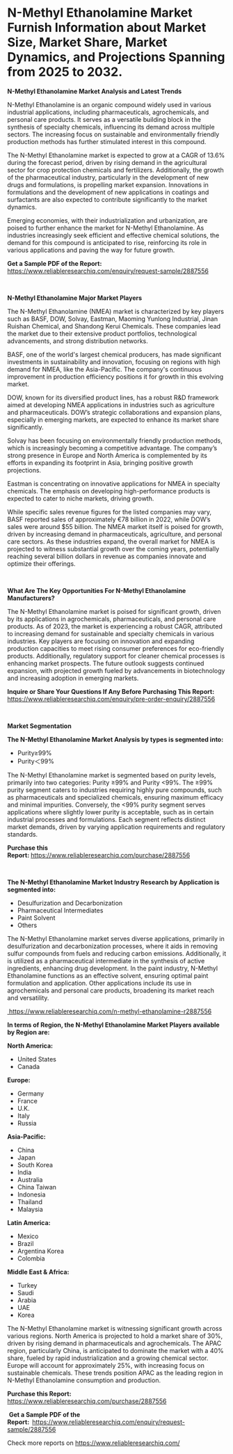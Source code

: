 <p><h1>N-Methyl Ethanolamine Market Furnish Information about Market Size, Market Share, Market Dynamics, and Projections Spanning from 2025 to 2032.</h1></p><p><strong>N-Methyl Ethanolamine Market Analysis and Latest Trends</strong></p>
<p><p>N-Methyl Ethanolamine is an organic compound widely used in various industrial applications, including pharmaceuticals, agrochemicals, and personal care products. It serves as a versatile building block in the synthesis of specialty chemicals, influencing its demand across multiple sectors. The increasing focus on sustainable and environmentally friendly production methods has further stimulated interest in this compound.</p><p>The N-Methyl Ethanolamine market is expected to grow at a CAGR of 13.6% during the forecast period, driven by rising demand in the agricultural sector for crop protection chemicals and fertilizers. Additionally, the growth of the pharmaceutical industry, particularly in the development of new drugs and formulations, is propelling market expansion. Innovations in formulations and the development of new applications in coatings and surfactants are also expected to contribute significantly to the market dynamics.</p><p>Emerging economies, with their industrialization and urbanization, are poised to further enhance the market for N-Methyl Ethanolamine. As industries increasingly seek efficient and effective chemical solutions, the demand for this compound is anticipated to rise, reinforcing its role in various applications and paving the way for future growth.</p></p>
<p><strong>Get a Sample PDF of the Report:&nbsp;</strong> <a href="https://www.reliableresearchiq.com/enquiry/request-sample/2887556?utm_campaign=3385&utm_medium=2&utm_source=Github&utm_content=ia&utm_term=14032025&utm_id=n-methyl-ethanolamine">https://www.reliableresearchiq.com/enquiry/request-sample/2887556</a></p>
<p>&nbsp;</p>
<p><strong>N-Methyl Ethanolamine Major Market Players</strong></p>
<p><p>The N-Methyl Ethanolamine (NMEA) market is characterized by key players such as BASF, DOW, Solvay, Eastman, Maoming Yunlong Industrial, Jinan Ruishan Chemical, and Shandong Kerui Chemicals. These companies lead the market due to their extensive product portfolios, technological advancements, and strong distribution networks.</p><p>BASF, one of the world's largest chemical producers, has made significant investments in sustainability and innovation, focusing on regions with high demand for NMEA, like the Asia-Pacific. The company's continuous improvement in production efficiency positions it for growth in this evolving market.</p><p>DOW, known for its diversified product lines, has a robust R&D framework aimed at developing NMEA applications in industries such as agriculture and pharmaceuticals. DOW’s strategic collaborations and expansion plans, especially in emerging markets, are expected to enhance its market share significantly.</p><p>Solvay has been focusing on environmentally friendly production methods, which is increasingly becoming a competitive advantage. The company’s strong presence in Europe and North America is complemented by its efforts in expanding its footprint in Asia, bringing positive growth projections.</p><p>Eastman is concentrating on innovative applications for NMEA in specialty chemicals. The emphasis on developing high-performance products is expected to cater to niche markets, driving growth.</p><p>While specific sales revenue figures for the listed companies may vary, BASF reported sales of approximately €78 billion in 2022, while DOW’s sales were around $55 billion. The NMEA market itself is poised for growth, driven by increasing demand in pharmaceuticals, agriculture, and personal care sectors. As these industries expand, the overall market for NMEA is projected to witness substantial growth over the coming years, potentially reaching several billion dollars in revenue as companies innovate and optimize their offerings.</p></p>
<p>&nbsp;</p>
<p><strong>What Are The Key Opportunities For N-Methyl Ethanolamine Manufacturers?</strong></p>
<p><p>The N-Methyl Ethanolamine market is poised for significant growth, driven by its applications in agrochemicals, pharmaceuticals, and personal care products. As of 2023, the market is experiencing a robust CAGR, attributed to increasing demand for sustainable and specialty chemicals in various industries. Key players are focusing on innovation and expanding production capacities to meet rising consumer preferences for eco-friendly products. Additionally, regulatory support for cleaner chemical processes is enhancing market prospects. The future outlook suggests continued expansion, with projected growth fueled by advancements in biotechnology and increasing adoption in emerging markets.</p></p>
<p><strong>Inquire or Share Your Questions If Any Before Purchasing This Report:</strong> <a href="https://www.reliableresearchiq.com/enquiry/pre-order-enquiry/2887556?utm_campaign=3385&utm_medium=2&utm_source=Github&utm_content=ia&utm_term=14032025&utm_id=n-methyl-ethanolamine">https://www.reliableresearchiq.com/enquiry/pre-order-enquiry/2887556</a></p>
<p>&nbsp;</p>
<p><strong>Market Segmentation</strong></p>
<p><strong>The N-Methyl Ethanolamine Market Analysis by types is segmented into:</strong></p>
<p><ul><li>Purity≥99%</li><li>Purity＜99%</li></ul></p>
<p><p>The N-Methyl Ethanolamine market is segmented based on purity levels, primarily into two categories: Purity ≥99% and Purity <99%. The ≥99% purity segment caters to industries requiring highly pure compounds, such as pharmaceuticals and specialized chemicals, ensuring maximum efficacy and minimal impurities. Conversely, the <99% purity segment serves applications where slightly lower purity is acceptable, such as in certain industrial processes and formulations. Each segment reflects distinct market demands, driven by varying application requirements and regulatory standards.</p></p>
<p><strong>Purchase this Report:&nbsp;</strong><a href="https://www.reliableresearchiq.com/purchase/2887556?utm_campaign=3385&utm_medium=2&utm_source=Github&utm_content=ia&utm_term=14032025&utm_id=n-methyl-ethanolamine">https://www.reliableresearchiq.com/purchase/2887556</a></p>
<p>&nbsp;</p>
<p><strong>The N-Methyl Ethanolamine Market Industry Research by Application is segmented into:</strong></p>
<p><ul><li>Desulfurization and Decarbonization</li><li>Pharmaceutical Intermediates</li><li>Paint Solvent</li><li>Others</li></ul></p>
<p><p>The N-Methyl Ethanolamine market serves diverse applications, primarily in desulfurization and decarbonization processes, where it aids in removing sulfur compounds from fuels and reducing carbon emissions. Additionally, it is utilized as a pharmaceutical intermediate in the synthesis of active ingredients, enhancing drug development. In the paint industry, N-Methyl Ethanolamine functions as an effective solvent, ensuring optimal paint formulation and application. Other applications include its use in agrochemicals and personal care products, broadening its market reach and versatility.</p></p>
<p><a href="https://www.reliableresearchiq.com/n-methyl-ethanolamine-r2887556?utm_campaign=3385&utm_medium=2&utm_source=Github&utm_content=ia&utm_term=14032025&utm_id=n-methyl-ethanolamine">&nbsp;https://www.reliableresearchiq.com/n-methyl-ethanolamine-r2887556</a></p>
<p><strong>In terms of Region, the N-Methyl Ethanolamine Market Players available by Region are:</strong></p>
<p>
    <p> <strong> North America: </strong>
        <ul>
            <li>United States</li>
            <li>Canada</li>
        </ul>
        </p> 
    <p> <strong> Europe: </strong>
        <ul>
            <li>Germany</li>
            <li>France</li>
            <li>U.K.</li>
            <li>Italy</li>
            <li>Russia</li>
        </ul>
        </p> 
    <p> <strong> Asia-Pacific: </strong>
        <ul>
            <li>China</li>
            <li>Japan</li>
            <li>South Korea</li>
            <li>India</li>
            <li>Australia</li>
            <li>China Taiwan</li>
            <li>Indonesia</li>
            <li>Thailand</li>
            <li>Malaysia</li>
        </ul>
        </p> 
    <p> <strong> Latin America: </strong>
        <ul>
            <li>Mexico</li>
            <li>Brazil</li>
            <li>Argentina Korea</li>
            <li>Colombia</li>
        </ul>
        </p> 
    <p> <strong> Middle East & Africa: </strong>
        <ul>
            <li>Turkey</li>
            <li>Saudi</li>
            <li>Arabia</li>
            <li>UAE</li>
            <li>Korea</li>
        </ul>
    </p>
    </p>
<p><p>The N-Methyl Ethanolamine market is witnessing significant growth across various regions. North America is projected to hold a market share of 30%, driven by rising demand in pharmaceuticals and agrochemicals. The APAC region, particularly China, is anticipated to dominate the market with a 40% share, fueled by rapid industrialization and a growing chemical sector. Europe will account for approximately 25%, with increasing focus on sustainable chemicals. These trends position APAC as the leading region in N-Methyl Ethanolamine consumption and production.</p></p>
<p><strong>Purchase this Report: </strong><a href="https://www.reliableresearchiq.com/purchase/2887556?utm_campaign=3385&utm_medium=2&utm_source=Github&utm_content=ia&utm_term=14032025&utm_id=n-methyl-ethanolamine">https://www.reliableresearchiq.com/purchase/2887556</a></p>
<p>&nbsp;<strong>Get a Sample PDF of the Report:&nbsp;&nbsp;</strong><a href="https://www.reliableresearchiq.com/enquiry/request-sample/2887556?utm_campaign=3385&utm_medium=2&utm_source=Github&utm_content=ia&utm_term=14032025&utm_id=n-methyl-ethanolamine">https://www.reliableresearchiq.com/enquiry/request-sample/2887556</a></p>
<p><strong></strong></p>
<p>Check more reports on <a href="https://www.reliableresearchiq.com/?utm_campaign=3385&utm_medium=2&utm_source=Github&utm_content=ia&utm_term=14032025&utm_id=n-methyl-ethanolamine">https://www.reliableresearchiq.com/</a></p>